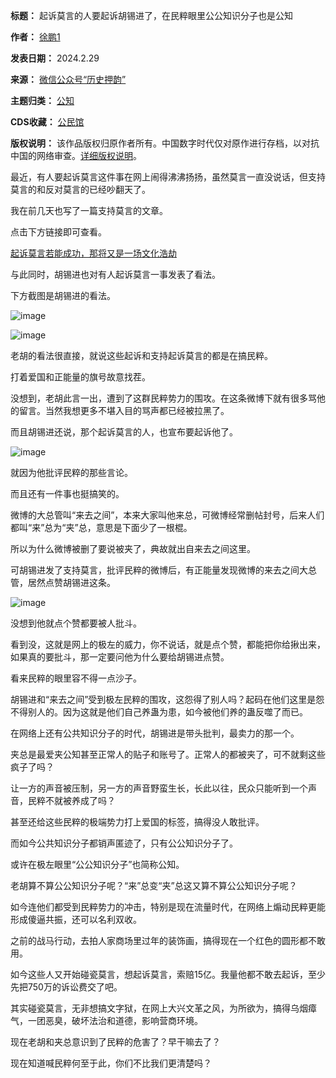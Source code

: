 

**标题：** 起诉莫言的人要起诉胡锡进了，在民粹眼里公公知识分子也是公知  

**作者：** [徐鹏1](https://chinadigitaltimes.net/space/历史押韵)  

**发表日期：** 2024.2.29  

**来源：** [微信公众号“历史押韵”](https://web.archive.org/web/https://mp.weixin.qq.com/s/dM_Cfr_ISp5U34ljqS4UeQ)  

**主题归类：** [公知](https://chinadigitaltimes.net/space/公知)  

**CDS收藏：** [公民馆](https://chinadigitaltimes.net/space/%E5%85%AC%E6%B0%91%E9%A6%86)  

**版权说明：** 该作品版权归原作者所有。中国数字时代仅对原作进行存档，以对抗中国的网络审查。[详细版权说明](https://chinadigitaltimes.net/chinese/copyright)。


最近，有人要起诉莫言这件事在网上闹得沸沸扬扬，虽然莫言一直没说话，但支持莫言的和反对莫言的已经吵翻天了。


我在前几天也写了一篇支持莫言的文章。


点击下方链接即可查看。


[起诉莫言若能成功，那将又是一场文化浩劫](https://mp.weixin.qq.com/s?__biz=MzkwNDQwNTc3Ng==&mid=2247485213&idx=1&sn=d5ebc6fd6b3757f47b439b2f062f2f0d&scene=21#wechat_redirect)


与此同时，胡锡进也对有人起诉莫言一事发表了看法。


下方截图是胡锡进的看法。


![image](https://chinadigitaltimes.net/chinese/files/2024/03/post-705523-65e254e6d2ad2.)


![image](https://chinadigitaltimes.net/chinese/files/2024/03/post-705523-65e254e6e032f.)


老胡的看法很直接，就说这些起诉和支持起诉莫言的都是在搞民粹。


打着爱国和正能量的旗号故意找茬。


没想到，老胡此言一出，遭到了这群民粹势力的围攻。在这条微博下就有很多骂他的留言。当然我想更多不堪入目的骂声都已经被拉黑了。


而且胡锡进还说，那个起诉莫言的人，也宣布要起诉他了。


![image](https://chinadigitaltimes.net/chinese/files/2024/03/post-705523-65e254e6e9795.)


就因为他批评民粹的那些言论。


而且还有一件事也挺搞笑的。


微博的大总管叫“来去之间”，本来大家叫他来总，可微博经常删帖封号，后来人们都叫“来”总为“夹”总，意思是下面少了一根棍。


所以为什么微博被删了要说被夹了，典故就出自来去之间这里。


可胡锡进发了支持莫言，批评民粹的微博后，有正能量发现微博的来去之间大总管，居然点赞胡锡进这条。


![image](https://chinadigitaltimes.net/chinese/files/2024/03/post-705523-65e254e7009e0.)


没想到他就点个赞都要被人批斗。


看到没，这就是网上的极左的威力，你不说话，就是点个赞，都能把你给揪出来，如果真的要批斗，那一定要问他为什么要给胡锡进点赞。


看来民粹的眼里容不得一点沙子。


胡锡进和“来去之间”受到极左民粹的围攻，这怨得了别人吗？起码在他们这里是怨不得别人的。因为这就是他们自己养蛊为患，如今被他们养的蛊反噬了而已。


在网络上还有公共知识分子的时代，胡锡进是带头批判，最卖力的那一个。


夹总是最爱夹公知甚至正常人的贴子和账号了。正常人的都被夹了，可不就剩这些疯子了吗？


让一方的声音被压制，另一方的声音野蛮生长，长此以往，民众只能听到一个声音，民粹不就被养成了吗？


甚至还给这些民粹的极端势力打上爱国的标签，搞得没人敢批评。


而如今公共知识分子都销声匿迹了，只有公公知识分子了。


或许在极左眼里“公公知识分子”也简称公知。


老胡算不算公公知识分子呢？“来”总变“夹”总这又算不算公公知识分子呢？


如今连他们都受到民粹势力的冲击，特别是现在流量时代，在网络上煽动民粹更能形成傻逼共振，还可以名利双收。


之前的战马行动，去拍人家商场里过年的装饰画，搞得现在一个红色的圆形都不敢用。


如今这些人又开始碰瓷莫言，想起诉莫言，索赔15亿。我量他都不敢去起诉，至少先把750万的诉讼费交了吧。


其实碰瓷莫言，无非想搞文字狱，在网上大兴文革之风，为所欲为，搞得乌烟瘴气，一团恶臭，破坏法治和道德，影响营商环境。


现在老胡和夹总意识到了民粹的危害了？早干嘛去了？


现在知道喊民粹何至于此，你们不比我们更清楚吗？

